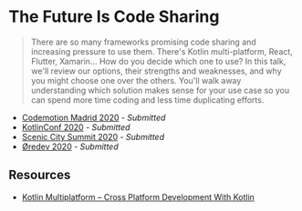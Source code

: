 # The Future Is Code Sharing

> There are so many frameworks promising code sharing and increasing pressure to use them. There's Kotlin multi-platform, React, Flutter, Xamarin... How do you decide which one to use? In this talk, we'll review our options, their strengths and weaknesses, and why you might choose one over the others. You'll walk away understanding which solution makes sense for your use case so you can spend more time coding and less time duplicating efforts.

- [Codemotion Madrid 2020](https://www.codemotion.com/) - _Submitted_
- [KotlinConf 2020](https://kotlinconf.com/) - _Submitted_
- [Scenic City Summit 2020](https://sceniccitysummit.com/) - _Submitted_
- [Øredev 2020](https://oredev.org/) - _Submitted_

## Resources

- [Kotlin Multiplatform – Cross Platform Development With Kotlin](https://goobar.io/2020/02/03/kotlin-multiplatform-cross-platform-development-with-kotlin/)
